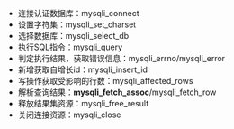 * 连接认证数据库：mysqli_connect
* 设置字符集：mysqli_set_charset
* 选择数据库：mysqli_select_db
* 执行SQL指令：mysqli_query
* 判定执行结果，获取错误信息：mysqli_errno/mysqli_error
* 新增获取自增长id：mysqli_insert_id
* 写操作获取受影响的行数：mysqli_affected_rows
* 解析查询结果：**mysqli_fetch_assoc**/mysqli_fetch_row
* 释放结果集资源：mysqli_free_result
* 关闭连接资源：mysqli_close